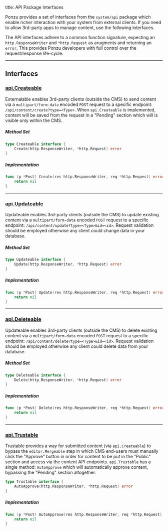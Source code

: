 title: API Package Interfaces

Ponzu provides a set of interfaces from the `system/api` package which enable 
richer interaction with your system from external clients. If you need to allow 
3rd-party apps to manage content, use the following interfaces.

The API interfaces adhere to a common function signature, expecting an 
`http.ResponseWriter` and `*http.Request` as arugments and returning an `error`.
This provides Ponzu developers with full control over the request/response 
life-cycle.

---

## Interfaces

### [api.Createable](https://godoc.org/github.com/ponzu-cms/ponzu/system/api#Createable)
Externalable enables 3rd-party clients (outside the CMS) to send content via a 
`multipart/form-data` encoded `POST` request to a specific endpoint: 
`/api/content/create?type=<Type>`. When `api.Createable` is implemented, content 
will be saved from the request in a "Pending" section which will is visible only 
within the CMS.

##### Method Set

```go 
type Createable interface {
    Create(http.ResponseWriter, *http.Request) error
}
```

##### Implementation
```go
func (p *Post) Create(res http.ResponseWriter, req *http.Request) error {
    return nil
}
```

---

### [api.Updateable](https://godoc.org/github.com/ponzu-cms/ponzu/system/api#Updateable)
Updateable enables 3rd-party clients (outside the CMS) to update existing content 
via a `multipart/form-data` encoded `POST` request to a specific endpoint: 
`/api/content/update?type=<Type>&id=<id>`. Request validation should be employed 
otherwise any client could change data in your database.

##### Method Set

```go 
type Updateable interface {
    Update(http.ResponseWriter, *http.Request) error
}
```

##### Implementation
```go
func (p *Post) Update(res http.ResponseWriter, req *http.Request) error {
    return nil
}
```

---

### [api.Deleteable](https://godoc.org/github.com/ponzu-cms/ponzu/system/api#Deleteable)
Updateable enables 3rd-party clients (outside the CMS) to delete existing content 
via a `multipart/form-data` encoded `POST` request to a specific endpoint: 
`/api/content/delete?type=<Type>&id=<id>`. Request validation should be employed 
otherwise any client could delete data from your database.

##### Method Set

```go 
type Deleteable interface {
    Delete(http.ResponseWriter, *http.Request) error
}
```

##### Implementation
```go
func (p *Post) Delete(res http.ResponseWriter, req *http.Request) error {
    return nil
}
```

---

### [api.Trustable](https://godoc.org/github.com/ponzu-cms/ponzu/system/api#Trustable)
Trustable provides a way for submitted content (via `api.Createable`) to bypass 
the `editor.Mergeable` step in which CMS end-users must manually click the 
"Approve" button in order for content to be put in the "Public" section and access 
via the content API endpoints. `api.Trustable` has a single method: `AutoApprove` 
which will automatically approve content, bypassing the "Pending" section 
altogether.

```go
type Trustable interface {
    AutoApprove(http.ResponseWriter, *http.Request) error
}
```

##### Implementation
```go
func (p *Post) AutoApprove(res http.ResponseWriter, req *http.Request) error {
    return nil
}
```